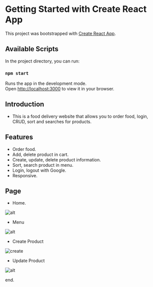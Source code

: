 # Getting Started with Create React App

This project was bootstrapped with [Create React App](https://github.com/facebook/create-react-app).

## Available Scripts

In the project directory, you can run:

### `npm start`

Runs the app in the development mode.\
Open [http://localhost:3000](http://localhost:3000) to view it in your browser.

## Introduction

- This is a food delivery website that allows you to order food, login, CRUD, sort and searches for products.

## Features

- Order food.
- Add, delete product in cart.
- Create, update, delete product information.
- Sort, search product in menu.
- Login, logout with Google.
- Responsive.

## Page

- Home.

![alt](https://photos.google.com/photo/AF1QipOBWKq_CCnMAEUbhpCquNVlPRC-b_B7K9TeRA9P)

- Menu

![alt](https://photos.google.com/photo/AF1QipOfwYppFNMXUWHjWU2IQAp9LfrsUydLrl8D9GTU)

- Create Product

![create](https://user-images.githubusercontent.com/76811035/220154091-0d6ef374-9816-4f87-bf37-54e4)

- Update Product

![alt](https://photos.google.com/photo/AF1QipMmgw6noE9Qrq3UuR89sNp-a_rgqxTrTi3V6ISD)

end.
